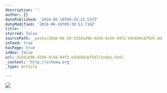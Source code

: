 ```yaml
---
description: ''
author: []
datePublished: '2016-06-10T09:32:22.537Z'
dateModified: '2016-06-10T09:30:53.716Z'
title: ''
starred: false
sourcePath: _posts/2016-06-10-332d1d9b-4294-4c56-94f2-e91694cbf5d7.md
inFeed: true
hasPage: true
inNav: false
url: 332d1d9b-4294-4c56-94f2-e91694cbf5d7/index.html
_context: 'http://schema.org'
_type: Article

---
```

![](https://the-grid-user-content.s3-us-west-2.amazonaws.com/ca4dd663-127f-47b3-9484-1c6bf94f307c.jpg)